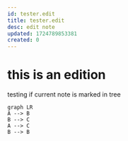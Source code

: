 ```yaml
---
id: tester.edit
title: tester.edit
desc: edit note
updated: 1724789853381
created: 0
---
```

# this is an edition 
testing if current note is marked in tree

```mermaid
graph LR
A --> B
B --> C
A --> C
B --> B
```

